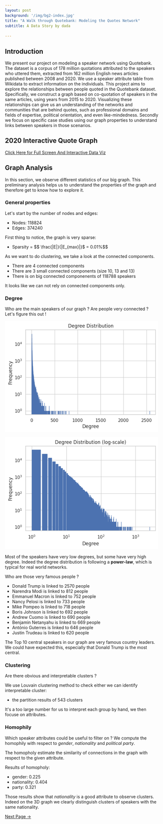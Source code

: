 ```yaml
---
layout: post
background: '/img/bg2-index.jpg'
title: "A Walk through Quotebank: Modeling the Quotes Network"
subtitle: A Data Story by dada

---
```

## Introduction

We present our project on modeling a speaker network using Quotebank. The dataset is a corpus of 178 million quotations attributed to the speakers who uttered them, extracted from 162 million English news articles published between 2008 and 2020. We use a speaker attribute table from Wikidata to extract information on the individuals.
This project aims to explore the relationships between people quoted in the Quotebank dataset. Specifically, we construct a graph based on co-quotation of speakers in the same articles, using years from 2015 to 2020. Visualizing these relationships can give us an understanding of the networks and communities that are behind quotes, such as professional domains and fields of expertise, political orientation, and even like-mindedness.
Secondly we focus on specific case studies using our graph properties to understand links between speakers in those scenarios.

## 2020 Interactive Quote Graph

 <div id="graph1">
    <style> body { margin: 0; } </style>
    <script src="//unpkg.com/three"></script>
    <script src="//unpkg.com/three-spritetext"></script>
    <script src="//unpkg.com/3d-force-graph"></script>
    <script src="//unpkg.com/dat.gui"></script>
    <!--<script src="../../dist/3d-force-graph.js"></script>-->
    <div id="3d-graph">
    <script type="text/javascript" src="/3d-JS-Network/graph_title.js"></script>
    </div>
  </div>

<a href="3d-JS-Network/graph_title_final.html">Click Here for Full Screen And Interactive Data Viz</a>

## Graph Analysis

In this section, we observe different statistics of our big graph. This preliminary analysis helps us to understand the properties of the graph and therefore get to know how to explore it.

### General properties

Let's start by the number of nodes and edges:
- Nodes: 118824
- Edges: 374240

First thing to notice, the graph is very sparse:
- Sparsity = $$ \frac{|E|}{|E_{max}|}$ =  0.01%$$

As we want to do clustering, we take a look at the connected components.
- There are 4 connected components
- There are 3 small connected components (size 10, 13 and 13)
- There is on big connected componenents of 118788 speakers

It looks like we can not rely on connected components only.

### Degree

Who are the main speakers of our graph ? Are people very connected ? Let's figure this out !

![png](Graph_analysis/output_8_0.png)
    
![png](Graph_analysis/output_8_1.png)
    
Most of the speakers have very low degrees, but some have very high degree.
Indeed the degree distribution is following a **power-law**, which is typical for real world networks.

Who are those very famous people ?

- Donald Trump is linked to 2570 people
- Narendra Modi is linked to 812 people
- Emmanuel Macron is linked to 752 people
- Nancy Pelosi is linked to 733 people
- Mike Pompeo is linked to 718 people
- Boris Johnson is linked to 692 people
- Andrew Cuomo is linked to 690 people
- Benjamin Netanyahu is linked to 669 people
- António Guterres is linked to 646 people
- Justin Trudeau is linked to 620 people
    

The Top 10 central speakers in our graph are very famous country leaders.
We could have expected this, especially that Donald Trump is the most central.

### Clustering

Are there obvious and interpretable clusters ?

We use Louvain clustering method to check either we can identify interpretable cluster:
- the partition results of 543 clusters

It's a too large number for us to interpret each group by hand, we then focuse on attributes.

### Homophily
Which speaker attributes could be useful to filter on ? We compute the homophily with respect to *gender*, *nationality* and *political party*.

The homopholy estimate the similarity of connections in the graph with respect to the given attribute. 

Results of homopholy:
- gender: 0.225
- nationality: 0.404
- party: 0.321

Those results show that *nationality* is a good attribute to observe clusters. Indeed on the 3D graph we clearly distinguish clusters of speakers with the same nationality.

<a class="btn btn-primary float-right" href="/Project_pages/index_2.html" data-toggle="tooltip" data-placement="top" title="" data-original-title="Exploring the Graph">Next <span class="d-none d-md-inline">Page</span> →</a>



